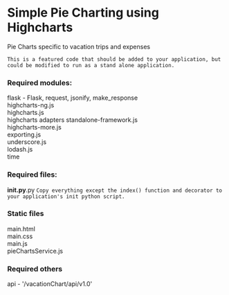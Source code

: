 # Simple Pie Charting using Highcharts  
Pie Charts specific to vacation trips and expenses

`This is a featured code that should be added to your application, but could be modified to run as a stand alone application.`

### Required modules:
flask - Flask, request, jsonify, make_response<br/>
highcharts-ng.js<br/>
highcharts.js<br/>
highcharts adapters standalone-framework.js<br/>
highcharts-more.js<br/>
exporting.js<br/>
underscore.js<br/>
lodash.js<br/>
time
### Required files:
__init.py__.py
`Copy everything except the index() function and decorator to your application's init python script.`

### Static files
main.html<br/>
main.css<br/>
main.js<br/>
pieChartsService.js

### Required others
api - '/vacationChart/api/v1.0'
